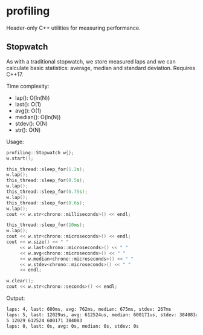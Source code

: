# profiling
Header-only C++ utilities for measuring performance.

## Stopwatch

As with a traditional stopwatch, we store measured laps and we can calculate basic statistics: average, median and standard deviation. Requires  C++17. 

Time complexity: 
- lap(): O(ln(N))
- last(): O(1)
- avg(): O(1)
- median(): O(ln(N))
- stdev(): O(N)
- str(): O(N)

Usage:

``` C++
profiling::Stopwatch w{};
w.start();

this_thread::sleep_for(1.2s);
w.lap();
this_thread::sleep_for(0.5s);
w.lap();
this_thread::sleep_for(0.75s);
w.lap();
this_thread::sleep_for(0.6s);
w.lap();
cout << w.str<chrono::milliseconds>() << endl;

this_thread::sleep_for(10ms);
w.lap();
cout << w.str<chrono::microseconds>() << endl;
cout << w.size() << " "
     << w.last<chrono::microseconds>() << " "
     << w.avg<chrono::microseconds>() << " "
     << w.median<chrono::microseconds>() << " "
     << w.stdev<chrono::microseconds>() << " "
     << endl;

w.clear();
cout << w.str<chrono::seconds>() << endl;
```

Output:

``` bash
laps: 4, last: 600ms, avg: 762ms, median: 675ms, stdev: 267ms
laps: 5, last: 12029us, avg: 612524us, median: 600171us, stdev: 384083us
5 12029 612524 600171 384083 
laps: 0, last: 0s, avg: 0s, median: 0s, stdev: 0s
```
